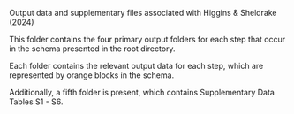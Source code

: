 Output data and supplementary files associated with Higgins & Sheldrake (2024)

This folder contains the four primary output folders for each step that occur in the schema presented in the root directory.

Each folder contains the relevant output data for each step, which are represented by orange blocks in the schema.

Additionally, a fifth folder is present, which contains Supplementary Data Tables S1 - S6.
